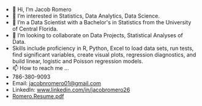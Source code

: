 - 👋 Hi, I’m Jacob Romero
- 👀 I’m interested in Statistics, Data Analytics, Data Science.
- 🌱 I’m a Data Scientist with a Bachelor's in Statistics from the University of Central Florida. 
- 💞️ I’m looking to collaborate on Data Projects, Statistical Analyses of Data.
- Skills include proficiency in R, Python, Excel to load data sets, run tests, find significant variables, create visual plots, regression diagnostics, and build linear, logistic and Poisson regression models.
- 📫 How to reach me ... 
- 786-380-9093
- Email: jacobnromero01@gmail.com
- LinkedIn: www.linkedin.com/in/jacobromero26
- [Romero.Resume.pdf](https://github.com/JacobNRomero/JacobNRomero/files/9629157/Romero.Resume.pdf)
